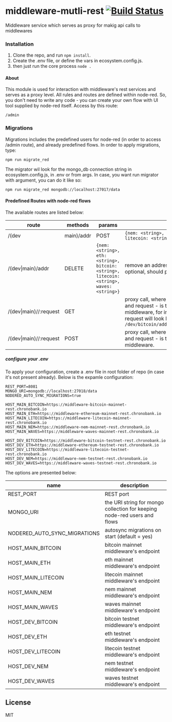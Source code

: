 # middleware-mutli-rest [![Build Status](https://travis-ci.org/ChronoBank/middleware-nem-rest.svg?branch=master)](https://travis-ci.org/ChronoBank/middleware-multi-rest)

Middleware service which serves as proxy for makig api calls to middlewares

### Installation

1) Clone the repo, and run ```npm install```.
2) Create the .env file, or define the vars in ecosystem.config.js.
3) then just run the core process ```node .```

#### About
This module is used for interaction with middleware's rest services and serves as a proxy level.
All rules and routes are defined within node-red. So, you don't need to write any code - you can create your own flow with UI tool supplied by node-red itself. Access by this route:
```
/admin
````


### Migrations
Migrations includes the predefined users for node-red (in order to access /admin route), and already predefined flows.
In order to apply migrations, type:
```
npm run migrate_red
```
The migrator wil look for the mongo_db connection string in ecosystem.config.js, in .env or from args. In case, you want run migrator with argument, you can do it like so:
```
npm run migrate_red mongodb://localhost:27017/data
```

#### Predefined Routes with node-red flows


The available routes are listed below:

| route | methods | params | description |
| ------ | ------ | ------ | ------ |
| /(dev|main)/addr   | POST | ``` {nem: <string>, eth: <string>, bitcoin: <string>, litecoin: <string>, waves: <string>} ``` | register  addresses on middlewares (all params are optional, should present at least one in the following object).
|  /(dev\|main)/addr  | DELETE | ``` {nem: <string>, eth: <string>, bitcoin: <string>, litecoin: <string>, waves: <string>} ``` | remove an addresses from middlewares (all params are optional, should present at least one in the following object).
| /(dev\|main)/<network>/:request   | GET |  | proxy call, where  network: bitcoin, eth, litecoin, waves, nem, and request - is the original path of request to certain middleware, for instance, for testnet bitcoin node utxo request will look like so ```/dev/bitcoin/addr/mh2bbq9LDcHrXreN8RuyoUmJgWfLQgm5vg/utxo```
| /(dev\|main)/<network>/:request   | POST |  | proxy call, where  network: bitcoin, eth, litecoin, waves, nem, and request - is the original path of request to certain middleware.



##### сonfigure your .env

To apply your configuration, create a .env file in root folder of repo (in case it's not present already).
Below is the expamle configuration:

```
REST_PORT=8081
MONGO_URI=mongodb://localhost:27018/data
NODERED_AUTO_SYNC_MIGRATIONS=true

HOST_MAIN_BITCOIN=https://middleware-bitcoin-mainnet-rest.chronobank.io
HOST_MAIN_ETH=https://middleware-ethereum-mainnet-rest.chronobank.io
HOST_MAIN_LITECOIN=https://middleware-litecoin-mainnet-rest.chronobank.io
HOST_MAIN_NEM=https://middleware-nem-mainnet-rest.chronobank.io
HOST_MAIN_WAVES=https://middleware-waves-mainnet-rest.chronobank.io

HOST_DEV_BITCOIN=https://middleware-bitcoin-testnet-rest.chronobank.io
HOST_DEV_ETH=https://middleware-ethereum-testnet-rest.chronobank.io
HOST_DEV_LITECOIN=https://middleware-litecoin-testnet-rest.chronobank.io
HOST_DEV_NEM=https://middleware-nem-testnet-rest.chronobank.io
HOST_DEV_WAVES=https://middleware-waves-testnet-rest.chronobank.io
```

The options are presented below:

| name | description|
| ------ | ------ |
| REST_PORT   | REST port
| MONGO_URI   | the URI string for mongo collection for keeping node-red users and flows
| NODERED_AUTO_SYNC_MIGRATIONS   | autosync migrations on start (default = yes)
| HOST_MAIN_BITCOIN   | bitcoin mainnet middleware's endpoint
| HOST_MAIN_ETH   | eth mainnet middleware's endpoint
| HOST_MAIN_LITECOIN   | litecoin mainnet middleware's endpoint
| HOST_MAIN_NEM   | nem mainnet middleware's endpoint
| HOST_MAIN_WAVES   | waves mainnet middleware's endpoint
| HOST_DEV_BITCOIN   | bitcoin testnet middleware's endpoint
| HOST_DEV_ETH   | eth testnet middleware's endpoint
| HOST_DEV_LITECOIN   | litecoin testnet middleware's endpoint
| HOST_DEV_NEM   | nem testnet middleware's endpoint
| HOST_DEV_WAVES   | waves testnet middleware's endpoint

License
----

MIT